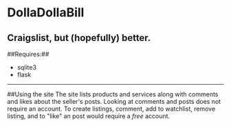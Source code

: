 # DollaDollaBill
Craigslist, but (hopefully) better.
-----
##Requires:##

* sqlite3 
* flask

-----
##Using the site
The site lists products and services along with comments and likes about the seller's posts.
Looking at comments and posts does not require an account. To create listings, comment, add to
watchlist, remove listing, and to "like" an post would require a *free* account.
